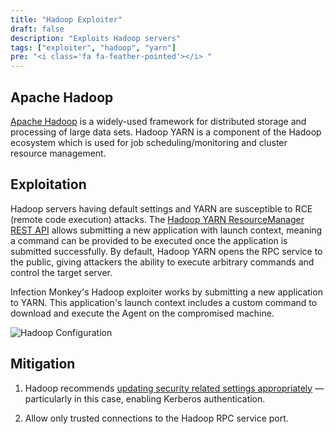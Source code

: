 ```yaml
---
title: "Hadoop Exploiter"
draft: false
description: "Exploits Hadoop servers"
tags: ["exploiter", "hadoop", "yarn"]
pre: "<i class='fa fa-feather-pointed'></i> "
---
```


## Apache Hadoop

[Apache Hadoop](https://hadoop.apache.org/) is a widely-used framework for
distributed storage and processing of large data sets. Hadoop YARN is a
component of the Hadoop ecosystem which is used for job scheduling/monitoring
and cluster resource management.

## Exploitation

Hadoop servers having default settings and YARN are susceptible to RCE (remote
code execution) attacks. The [Hadoop YARN ResourceManager REST API](
https://apache.github.io/hadoop/hadoop-yarn/hadoop-yarn-site/WebServicesIntro.html
) allows submitting a new application with launch context, meaning a command
can be provided to be executed once the application is submitted successfully.
By default, Hadoop YARN opens the RPC service to the public, giving attackers
the ability to execute arbitrary commands and control the target server.

Infection Monkey's Hadoop exploiter works by submitting a new application to
YARN. This application's launch context includes a custom command to download
and execute the Agent on the compromised machine.

![Hadoop Configuration](
/images/island/configuration-page/hadoop-exploiter-configuration.png
"Hadoop Configuration")

## Mitigation

1. Hadoop recommends [updating security related settings appropriately](
https://hadoop.apache.org/docs/current/hadoop-project-dist/hadoop-common/SecureMode.html#Configuration
) — particularly in this case, enabling Kerberos
authentication.

1. Allow only trusted connections to the Hadoop RPC service port.

